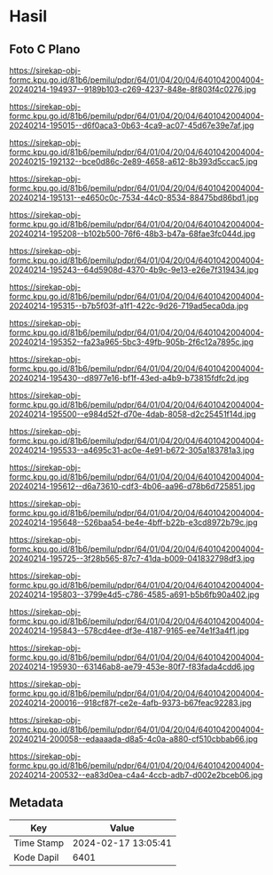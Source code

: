 # Hasil

## Foto C Plano

https://sirekap-obj-formc.kpu.go.id/81b6/pemilu/pdpr/64/01/04/20/04/6401042004004-20240214-194937--9189b103-c269-4237-848e-8f803f4c0276.jpg

https://sirekap-obj-formc.kpu.go.id/81b6/pemilu/pdpr/64/01/04/20/04/6401042004004-20240214-195015--d6f0aca3-0b63-4ca9-ac07-45d67e39e7af.jpg

https://sirekap-obj-formc.kpu.go.id/81b6/pemilu/pdpr/64/01/04/20/04/6401042004004-20240215-192132--bce0d86c-2e89-4658-a612-8b393d5ccac5.jpg

https://sirekap-obj-formc.kpu.go.id/81b6/pemilu/pdpr/64/01/04/20/04/6401042004004-20240214-195131--e4650c0c-7534-44c0-8534-88475bd86bd1.jpg

https://sirekap-obj-formc.kpu.go.id/81b6/pemilu/pdpr/64/01/04/20/04/6401042004004-20240214-195208--b102b500-76f6-48b3-b47a-68fae3fc044d.jpg

https://sirekap-obj-formc.kpu.go.id/81b6/pemilu/pdpr/64/01/04/20/04/6401042004004-20240214-195243--64d5908d-4370-4b9c-9e13-e26e7f319434.jpg

https://sirekap-obj-formc.kpu.go.id/81b6/pemilu/pdpr/64/01/04/20/04/6401042004004-20240214-195315--b7b5f03f-a1f1-422c-9d26-719ad5eca0da.jpg

https://sirekap-obj-formc.kpu.go.id/81b6/pemilu/pdpr/64/01/04/20/04/6401042004004-20240214-195352--fa23a965-5bc3-49fb-905b-2f6c12a7895c.jpg

https://sirekap-obj-formc.kpu.go.id/81b6/pemilu/pdpr/64/01/04/20/04/6401042004004-20240214-195430--d8977e16-bf1f-43ed-a4b9-b73815fdfc2d.jpg

https://sirekap-obj-formc.kpu.go.id/81b6/pemilu/pdpr/64/01/04/20/04/6401042004004-20240214-195500--e984d52f-d70e-4dab-8058-d2c25451f14d.jpg

https://sirekap-obj-formc.kpu.go.id/81b6/pemilu/pdpr/64/01/04/20/04/6401042004004-20240214-195533--a4695c31-ac0e-4e91-b672-305a183781a3.jpg

https://sirekap-obj-formc.kpu.go.id/81b6/pemilu/pdpr/64/01/04/20/04/6401042004004-20240214-195612--d6a73610-cdf3-4b06-aa96-d78b6d725851.jpg

https://sirekap-obj-formc.kpu.go.id/81b6/pemilu/pdpr/64/01/04/20/04/6401042004004-20240214-195648--526baa54-be4e-4bff-b22b-e3cd8972b79c.jpg

https://sirekap-obj-formc.kpu.go.id/81b6/pemilu/pdpr/64/01/04/20/04/6401042004004-20240214-195725--3f28b565-87c7-41da-b009-041832798df3.jpg

https://sirekap-obj-formc.kpu.go.id/81b6/pemilu/pdpr/64/01/04/20/04/6401042004004-20240214-195803--3799e4d5-c786-4585-a691-b5b6fb90a402.jpg

https://sirekap-obj-formc.kpu.go.id/81b6/pemilu/pdpr/64/01/04/20/04/6401042004004-20240214-195843--578cd4ee-df3e-4187-9165-ee74e1f3a4f1.jpg

https://sirekap-obj-formc.kpu.go.id/81b6/pemilu/pdpr/64/01/04/20/04/6401042004004-20240214-195930--63146ab8-ae79-453e-80f7-f83fada4cdd6.jpg

https://sirekap-obj-formc.kpu.go.id/81b6/pemilu/pdpr/64/01/04/20/04/6401042004004-20240214-200016--918cf87f-ce2e-4afb-9373-b67feac92283.jpg

https://sirekap-obj-formc.kpu.go.id/81b6/pemilu/pdpr/64/01/04/20/04/6401042004004-20240214-200058--edaaaada-d8a5-4c0a-a880-cf510cbbab66.jpg

https://sirekap-obj-formc.kpu.go.id/81b6/pemilu/pdpr/64/01/04/20/04/6401042004004-20240214-200532--ea83d0ea-c4a4-4ccb-adb7-d002e2bceb06.jpg


## Metadata

| Key        | Value               |
| ---------- | ------------------- |
| Time Stamp | 2024-02-17 13:05:41 |
| Kode Dapil | 6401                |



